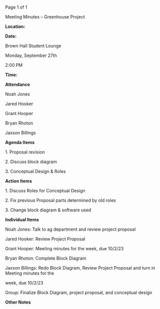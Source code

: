﻿<a name="br1"></a> 

Page 1 of 1

Meeting Minutes – Greenhouse Project

**Location:**

**Date:**

Brown Hall Student Lounge

Monday, September 27th

2:00 PM

**Time:**

**Attendance**

Noah Jones

Jared Hooker

Grant Hooper

Bryan Rhoton

Jaxson Billings

**Agenda Items**

1\. Proposal revision

2\. Discuss block diagram

3\. Conceptual Design & Roles

**Action Items**

1\. Discuss Roles for Conceptual Design

2\. Fix previous Proposal parts determined by old roles

3\. Change block diagram & software used

**Individual Items**

Noah Jones: Talk to ag department and review project proposal

Jared Hooker: Review Project Proposal

Grant Hooper: Meeting minutes for the week, due 10/2/23

Bryan Rhoton: Complete Block Diagram

Jaxson Billings: Redo Block Diagram, Review Project Proposal and turn in Meeting minutes for the

week, due 10/2/23

Group: Finalize Block Diagram, project proposal, and conceptual design

**Other Notes**

